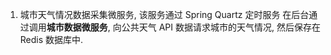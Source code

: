 1. 城市天气情况数据采集微服务, 该服务通过 Spring Quartz 定时服务
在后台通过调用**城市数据微服务**, 向公共天气 API 数据请求城市的天气情况,
然后保存在 Redis 数据库中.
